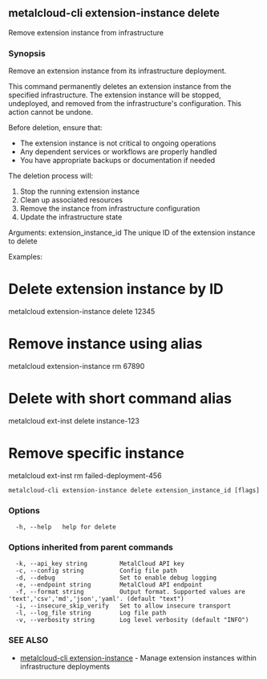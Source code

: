 ## metalcloud-cli extension-instance delete

Remove extension instance from infrastructure

### Synopsis

Remove an extension instance from its infrastructure deployment.

This command permanently deletes an extension instance from the specified infrastructure.
The extension instance will be stopped, undeployed, and removed from the infrastructure's
configuration. This action cannot be undone.

Before deletion, ensure that:
- The extension instance is not critical to ongoing operations
- Any dependent services or workflows are properly handled
- You have appropriate backups or documentation if needed

The deletion process will:
1. Stop the running extension instance
2. Clean up associated resources
3. Remove the instance from infrastructure configuration
4. Update the infrastructure state

Arguments:
  extension_instance_id    The unique ID of the extension instance to delete

Examples:
  # Delete extension instance by ID
  metalcloud extension-instance delete 12345
  
  # Remove instance using alias
  metalcloud extension-instance rm 67890
  
  # Delete with short command alias
  metalcloud ext-inst delete instance-123
  
  # Remove specific instance
  metalcloud ext-inst rm failed-deployment-456

```
metalcloud-cli extension-instance delete extension_instance_id [flags]
```

### Options

```
  -h, --help   help for delete
```

### Options inherited from parent commands

```
  -k, --api_key string         MetalCloud API key
  -c, --config string          Config file path
  -d, --debug                  Set to enable debug logging
  -e, --endpoint string        MetalCloud API endpoint
  -f, --format string          Output format. Supported values are 'text','csv','md','json','yaml'. (default "text")
  -i, --insecure_skip_verify   Set to allow insecure transport
  -l, --log_file string        Log file path
  -v, --verbosity string       Log level verbosity (default "INFO")
```

### SEE ALSO

* [metalcloud-cli extension-instance](metalcloud-cli_extension-instance.md)	 - Manage extension instances within infrastructure deployments

